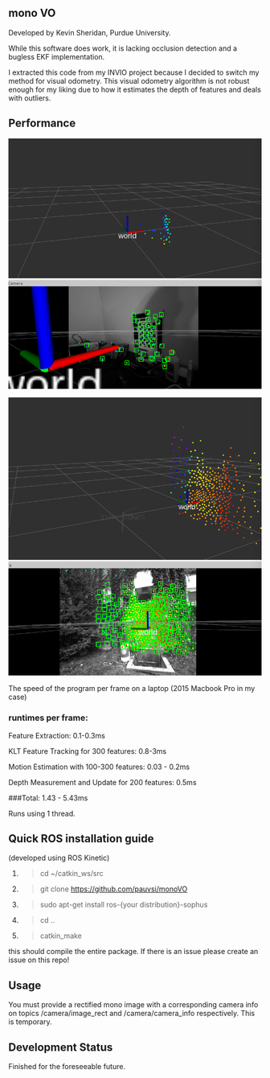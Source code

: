 ## mono VO
Developed by Kevin Sheridan, Purdue University.

While this software does work, it is lacking occlusion detection and a bugless EKF implementation.

I extracted this code from my INVIO project because I decided to switch my method for visual odometry. This visual odometry algorithm is not robust enough for my liking due to how it estimates the depth of features and deals with outliers. 


## Performance

![Small Scale Results](/images/monoVO.png)

![Brick Wall Results](/images/monoVO2.png)

The speed of the program per frame on a laptop (2015 Macbook Pro in my case) 
### runtimes per frame:
Feature Extraction: 0.1-0.3ms 

KLT Feature Tracking for 300 features: 0.8-3ms 

Motion Estimation with 100-300 features: 0.03 - 0.2ms 

Depth Measurement and Update for 200 features: 0.5ms

###Total: 1.43 - 5.43ms 

Runs using 1 thread.

## Quick ROS installation guide

(developed using ROS Kinetic)

1. >cd ~/catkin_ws/src
2. >git clone https://github.com/pauvsi/monoVO
3. >sudo apt-get install ros-{your distribution}-sophus
4. >cd ..
5. >catkin_make

this should compile the entire package. If there is an issue please create an issue on this repo!

## Usage

You must provide a rectified mono image with a corresponding camera info on topics /camera/image_rect and /camera/camera_info respectively. This is temporary.

## Development Status

Finished for the foreseeable future.

